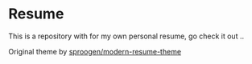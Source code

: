# Resume

This is a repository with for my own personal resume, go check it out ..

Original theme by [sproogen/modern-resume-theme](https://github.com/sproogen/modern-resume-theme)
